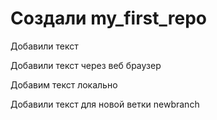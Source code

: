 # Создали my_first_repo 

Добавили текст

Добавили текст через веб браузер

Добавим текст локально

Добавили текст для новой ветки newbranch